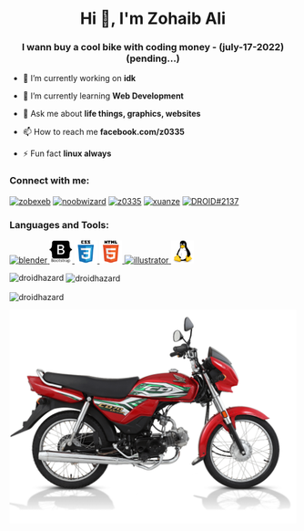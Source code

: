 <h1 align="center">Hi 👋, I'm Zohaib Ali</h1>
<h3 align="center">I wann buy a cool bike with coding money - (july-17-2022) (pending...)</h3>

- 🔭 I’m currently working on **idk**

- 🌱 I’m currently learning **Web Development**

- 💬 Ask me about **life things, graphics, websites**

- 📫 How to reach me **facebook.com/z0335**

- ⚡ Fun fact **linux always**

<h3 align="left">Connect with me:</h3>
<p align="left">
<a href="https://twitter.com/zobexeb" target="blank"><img align="center" src="https://raw.githubusercontent.com/rahuldkjain/github-profile-readme-generator/master/src/images/icons/Social/twitter.svg" alt="zobexeb" height="30" width="40" /></a>
<a href="https://stackoverflow.com/users/noobwizard" target="blank"><img align="center" src="https://raw.githubusercontent.com/rahuldkjain/github-profile-readme-generator/master/src/images/icons/Social/stack-overflow.svg" alt="noobwizard" height="30" width="40" /></a>
<a href="https://fb.com/z0335" target="blank"><img align="center" src="https://raw.githubusercontent.com/rahuldkjain/github-profile-readme-generator/master/src/images/icons/Social/facebook.svg" alt="z0335" height="30" width="40" /></a>
<a href="https://www.behance.net/xuanze" target="blank"><img align="center" src="https://raw.githubusercontent.com/rahuldkjain/github-profile-readme-generator/master/src/images/icons/Social/behance.svg" alt="xuanze" height="30" width="40" /></a>
<a href="https://discord.gg/DROID#2137" target="blank"><img align="center" src="https://raw.githubusercontent.com/rahuldkjain/github-profile-readme-generator/master/src/images/icons/Social/discord.svg" alt="DROID#2137" height="30" width="40" /></a>
</p>

<h3 align="left">Languages and Tools:</h3>
<p align="left"> <a href="https://www.blender.org/" target="_blank" rel="noreferrer"> <img src="https://download.blender.org/branding/community/blender_community_badge_white.svg" alt="blender" width="40" height="40"/> </a> <a href="https://getbootstrap.com" target="_blank" rel="noreferrer"> <img src="https://raw.githubusercontent.com/devicons/devicon/master/icons/bootstrap/bootstrap-plain-wordmark.svg" alt="bootstrap" width="40" height="40"/> </a> <a href="https://www.w3schools.com/css/" target="_blank" rel="noreferrer"> <img src="https://raw.githubusercontent.com/devicons/devicon/master/icons/css3/css3-original-wordmark.svg" alt="css3" width="40" height="40"/> </a> <a href="https://www.w3.org/html/" target="_blank" rel="noreferrer"> <img src="https://raw.githubusercontent.com/devicons/devicon/master/icons/html5/html5-original-wordmark.svg" alt="html5" width="40" height="40"/> </a> <a href="https://www.adobe.com/in/products/illustrator.html" target="_blank" rel="noreferrer"> <img src="https://www.vectorlogo.zone/logos/adobe_illustrator/adobe_illustrator-icon.svg" alt="illustrator" width="40" height="40"/> </a> <a href="https://www.linux.org/" target="_blank" rel="noreferrer"> <img src="https://raw.githubusercontent.com/devicons/devicon/master/icons/linux/linux-original.svg" alt="linux" width="40" height="40"/> </a> </p>

<p><img align="left" src="https://github-readme-stats.vercel.app/api/top-langs?username=droidhazard&show_icons=true&locale=en&layout=compact" alt="droidhazard" /></p>

<p>&nbsp;<img align="center" src="https://github-readme-stats.vercel.app/api?username=droidhazard&show_icons=true&locale=en" alt="droidhazard" /></p>

<p><img align="center" src="https://github-readme-streak-stats.herokuapp.com/?user=droidhazard&" alt="droidhazard" /></p>

<p><img align="center" src="https://raw.githubusercontent.com/droidhazard/droidhazard/main/cd70-dream-product-range-red-1.png" alt="droidhazard" /></p>
